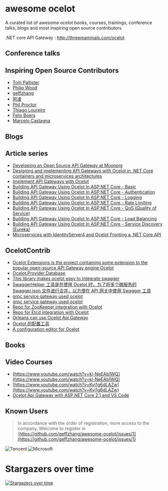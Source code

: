 ﻿# awesome ocelot
A curated list of awesome ocelot books, courses, trainings, conference talks, blogs and most inspiring open source contributors

.NET core API Gateway : http://threemammals.com/ocelot

## Conference talks

## Inspiring Open Source Contributors
* [Tom Pallister](https://github.com/TomPallister)
* [Philip Wood](https://github.com/binarymash)
* [geffzhang](https://github.com/geffzhang)
* [阿凌](https://github.com/aqa510415008)
* [Phil Proctor](https://github.com/philproctor)
* [Thiago Loureiro](https://github.com/thiagoloureiro)
* [Felix Boers](https://github.com/FelixBoers)
* [Marcelo Castagna](https://github.com/margaale)

## Blogs

## Article series
* [Developing an Open Source API Gateway at Moonpig](https://engineering.moonpig.com/development/developing-open-source-api-gateway-moonpig)
* [Designing and implementing API Gateways with Ocelot in .NET Core containers and microservices architectures](https://blogs.msdn.microsoft.com/cesardelatorre/2018/05/15/designing-and-implementing-api-gateways-with-ocelot-in-a-microservices-and-container-based-architecture/)
* [Implement API Gateways with Ocelot](https://docs.microsoft.com/en-us/dotnet/standard/microservices-architecture/multi-container-microservice-net-applications/implement-api-gateways-with-ocelot)
* [Building API Gateway Using Ocelot In ASP.NET Core - Basic](http://www.c-sharpcorner.com/article/building-api-gateway-using-ocelot-in-asp-net-core/)
* [Building API Gateway Using Ocelot In ASP.NET Core - Authentication](http://www.c-sharpcorner.com/article/building-api-gateway-using-ocelot-in-asp-net-core-part-two/)
* [Building API Gateway Using Ocelot In ASP.NET Core - Logging](http://www.c-sharpcorner.com/article/building-api-gateway-using-ocelot-in-asp-net-core-part-three-logging2/)
* [Building API Gateway Using Ocelot In ASP.NET Core - Rate Limiting](http://www.c-sharpcorner.com/article/building-api-gateway-using-ocelot-in-asp-net-core-rate-limiting-part-four/)
* [Building API Gateway Using Ocelot In ASP.NET Core - QoS (Quality of Service) ](https://www.c-sharpcorner.com/article/building-api-gateway-using-ocelot-in-asp-net-core-qos/)
* [Building API Gateway Using Ocelot In ASP.NET Core - Load Balancing](https://www.c-sharpcorner.com/article/building-api-gateway-using-ocelot-in-asp-net-core-load-balancing/)
* [ Building API Gateway Using Ocelot In ASP.NET Core - Service Discovery (Eureka)](https://www.c-sharpcorner.com/article/building-api-gateway-using-ocelot-in-asp-net-core-service-discoveryeureka/)
* [Microservices with IdentityServer4 and Ocelot Fronting a .NET Core API](https://squarewidget.com/microservices-with-identityserver4-and-ocelot-fronting-a-net-core-api/)


## OcelotContrib
* [Ocelot Extensions is the project containing some extension to the popular open-source API Gateway engine Ocelot](https://github.com/childotg/Ocelot.Extensions)
* [Ocelot.Provider.Database](https://github.com/tianxin8206/Ocelot.Provider.Database)
* [This library makes ocelot easy to integrate swagger](https://github.com/Rwing/OcelotSwagger)
* [SwaggerHelper 工具是在使用 Ocelot 时，为了将多个微服务的 Swagger.json 文件进行合并，以方便在 API 网关中使用 Swagger 工具](https://github.com/ZhongruiGroup/Swagger-Helper)
* [grpc service gateway used ocelot](https://github.com/BuiltCloud/Ocelot.GrpcHttpGateway)
* [grpc service gateway used ocelot](https://github.com/yuezhishun/Ocelot.GrpcHttpGateway)
* [Repo for ZooKeeper integration with Ocelot](https://github.com/BuiltCloud/Ocelot.Provider.ZooKeeper)
* [Repo for Etcd integration with Ocelot](https://github.com/BuiltCloud/Ocelot.Provider.Etcd)
* [Orleans can use Ocelot Api Gateway](https://github.com/aqa510415008/Ocelot.OrleansHttpGateway)
* [Ocelot 的配置工具](https://github.com/JustWei-OST/Ocelot.Configurator)
* [A configuration editor for Ocelot](https://github.com/dbarkwell/Ocelot.ConfigEditor)

## Books


## Video Courses
* [https://www.youtube.com/watch?v=kl-NeEAb1WQ](https://www.youtube.com/watch?v=kl-NeEAb1WQ)
* [https://www.youtube.com/watch?v=Kvj1g6dLAZw](https://www.youtube.com/watch?v=Kvj1g6dLAZw)
* [Ocelot Api Gateway with ASP.NET Core 2.1 and VS Code](https://codango.com/ocelot-api-gateway-with-asp-net-core-2-1-and-vs-code/)


## Known Users

> In accordance with the order of registration, more access to the company, Welcome to register in [https://github.com/geffzhang/awesome-ocelot/issues/1](https://github.com/geffzhang/awesome-ocelot/issues/1)

![Tencent](https://github.com/geffzhang/awesome-ocelot/blob/master/docs/images/known-users/tencent.jpg) 
![Microsoft](https://github.com/geffzhang/awesome-ocelot/blob/master/docs/images/known-users/microsoft.jpg) 

# Stargazers over time
[![Stargazers over time](https://starcharts.herokuapp.com/ThreeMammals/Ocelot.svg)](https://starcharts.herokuapp.com/ThreeMammals/Ocelot)
